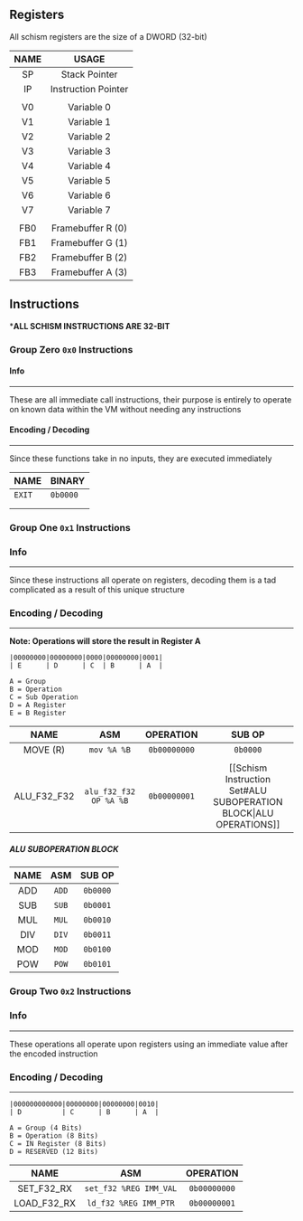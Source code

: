 
## Registers

All schism registers are the size of a DWORD (32-bit)

| **NAME** |      **USAGE**      |
| :------: | :-----------------: |
|    SP    |    Stack Pointer    |
|    IP    | Instruction Pointer |
|          |                     |
|    V0    |     Variable 0      |
|    V1    |     Variable 1      |
|    V2    |     Variable 2      |
|    V3    |     Variable 3      |
|    V4    |     Variable 4      |
|    V5    |     Variable 5      |
|    V6    |     Variable 6      |
|    V7    |     Variable 7      |
|          |                     |
|   FB0    |  Framebuffer R (0)  |
|   FB1    |  Framebuffer G (1)  |
|   FB2    |  Framebuffer B (2)  |
|   FB3    |  Framebuffer A (3)  |

## Instructions

***ALL SCHISM INSTRUCTIONS ARE 32-BIT**

### Group Zero `0x0` Instructions

#### Info
---
These are all immediate call instructions, their purpose is entirely to operate on known data within the VM without needing any instructions

#### Encoding / Decoding
---
Since these functions take in no inputs, they are executed immediately

| **NAME** | **BINARY** |
| -------- | ---------- |
| `EXIT`   | `0b0000`   |
|          |            |
|          |            |

### Group One `0x1` Instructions

### Info
---
Since these instructions all operate on registers, decoding them is a tad complicated as a result of this unique structure

### Encoding / Decoding
---
**Note: Operations will store the result in Register A**
```
|00000000|00000000|0000|00000000|0001|
| E      | D      | C  | B      | A  |

A = Group
B = Operation
C = Sub Operation
D = A Register
E = B Register
```

|    NAME     |          ASM           |  OPERATION   |                              SUB OP                               |
| :---------: | :--------------------: | :----------: | :---------------------------------------------------------------: |
|  MOVE (R)   |      `mov %A %B`       | `0b00000000` |                             `0b0000`                              |
|             |                        |              |                                                                   |
| ALU_F32_F32 | `alu_f32_f32 OP %A %B` | `0b00000001` | [[Schism Instruction Set#ALU SUBOPERATION BLOCK\|ALU OPERATIONS]] |

##### ALU SUBOPERATION BLOCK

| NAME |  ASM  |  SUB OP  |
| :--: | :---: | :------: |
| ADD  | `ADD` | `0b0000` |
| SUB  | `SUB` | `0b0001` |
| MUL  | `MUL` | `0b0010` |
| DIV  | `DIV` | `0b0011` |
| MOD  | `MOD` | `0b0100` |
| POW  | `POW` | `0b0101` |

### Group Two `0x2` Instructions

### Info
---
These operations all operate upon registers using an immediate value after the encoded instruction

### Encoding / Decoding
---
```
|000000000000|00000000|00000000|0010|
| D          | C      | B      | A  |

A = Group (4 Bits)
B = Operation (8 Bits)
C = IN Register (8 Bits)
D = RESERVED (12 Bits)
```

|    NAME     |          ASM           |  OPERATION   |
| :---------: | :--------------------: | :----------: |
| SET_F32_RX  | `set_f32 %REG IMM_VAL` | `0b00000000` |
| LOAD_F32_RX | `ld_f32 %REG IMM_PTR`  | `0b00000001` |



